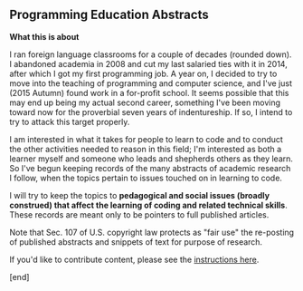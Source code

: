 ## Programming Education Abstracts

**What this is about**

I ran foreign language classrooms for a couple of decades (rounded down). I abandoned academia in 2008 and cut my last salaried ties with it in 2014, after which I got my first programming job. A year on, I decided to try to move into the teaching of programming and computer science, and I've just (2015 Autumn) found work in a for-profit school. It seems possible that this may end up being my actual second career, something I've been moving toward now for the proverbial seven years of indentureship. If so, I intend to try to attack this target properly. 

I am interested in what it takes for people to learn to code and to conduct the other activities needed to reason in this field; I'm interested as both a learner myself and someone who leads and shepherds others as they learn. So I've begun keeping records of the many abstracts of academic research I follow, when the topics pertain to issues touched on in learning to code.

I will try to keep the topics to **pedagogical and social issues (broadly construed) that affect the learning of coding and related technical skills**. These records are meant only to be pointers to full published articles.

Note that Sec. 107 of U.S. copyright law protects as "fair use" the re-posting of published abstracts and snippets of text for purpose of research.

If you'd like to contribute content, please see the [instructions here](instructions_for_contributing_content.md).

[end]
